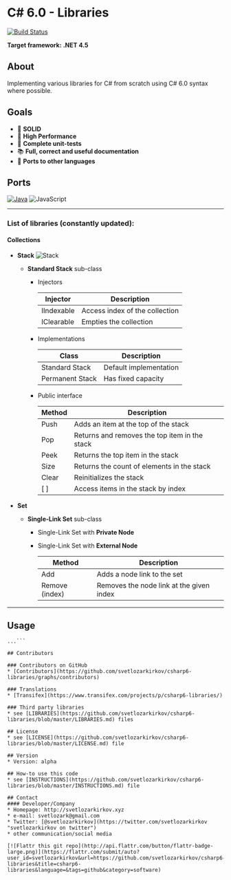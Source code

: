 C# 6.0 - Libraries
===

[![Build Status](https://travis-ci.org/svetlozarkirkov/csharp6-libraries.svg?branch=master)](https://travis-ci.org/svetlozarkirkov/csharp6-libraries)

**Target framework: .NET 4.5**

<h2>About</h2>

Implementing various libraries for C# from scratch using C# 6.0 syntax where possible.


<h2>Goals</h2>

- :muscle: **SOLID**
- :runner: **High Performance**
- :cop: **Complete unit-tests**
- :books: **Full, correct and useful documentation**
- :link: **Ports to other languages**

<h2>Ports</h2>

[![Java](http://i.imgur.com/rDnhhLq.png?1)](https://github.com/svetlozarkirkov/java-libraries) ![JavaScript](http://i.imgur.com/ByuZPKe.png?1)

---

<h3>List of libraries (constantly updated):</h3>

#### **Collections** ####

- **Stack** ![Stack](http://i.imgur.com/qGOr4Gj.png?2)
    - **Standard Stack** sub-class
		- Injectors
			
			| Injector | Description |
			|---|---|
			| IIndexable | Access index of the collection |
			| IClearable | Empties the collection |

		- Implementations
		
			| Class | Description |
			|-----|-----|
			| Standard Stack | Default implementation |
			| Permanent Stack | Has fixed capacity |

		- Public interface
		        
			| Method | Description |
			|---|---|
			| Push | Adds an item at the top of the stack |
			| Pop | Returns and removes the top item in the stack |
			| Peek | Returns the top item in the stack |
			| Size | Returns the count of elements in the stack |
			| Clear | Reinitializes the stack |
			| [ ] | Access items in the stack by index |


- **Set**
    - **Single-Link Set** sub-class
        - Single-Link Set with **Private Node**
        - Single-Link Set with **External Node**
        
			| Method | Description |
			|---|---|
			| Add | Adds a node link to the set |
			| Remove (index) | Removes the node link at the given index |


----------

<!--## Download
* [Version 0.2](https://github.com/svetlozarkirkov/csharp6-libraries/archive/master.zip)
* Other Versions-->

## Usage
```$ git clone https://github.com/svetlozarkirkov/csharp6-libraries.git
...```

## Contributors

### Contributors on GitHub
* [Contributors](https://github.com/svetlozarkirkov/csharp6-libraries/graphs/contributors)

### Translations
* [Transifex](https://www.transifex.com/projects/p/csharp6-libraries/)

### Third party libraries
* see [LIBRARIES](https://github.com/svetlozarkirkov/csharp6-libraries/blob/master/LIBRARIES.md) files

## License 
* see [LICENSE](https://github.com/svetlozarkirkov/csharp6-libraries/blob/master/LICENSE.md) file

## Version 
* Version: alpha

## How-to use this code
* see [INSTRUCTIONS](https://github.com/svetlozarkirkov/csharp6-libraries/blob/master/INSTRUCTIONS.md) file

## Contact
#### Developer/Company
* Homepage: http://svetlozarkirkov.xyz
* e-mail: svetlozark@gmail.com
* Twitter: [@svetlozarkirkov](https://twitter.com/svetlozarkirkov "svetlozarkirkov on twitter")
* other communication/social media

[![Flattr this git repo](http://api.flattr.com/button/flattr-badge-large.png)](https://flattr.com/submit/auto?user_id=svetlozarkirkov&url=https://github.com/svetlozarkirkov/csharp6-libraries&title=csharp6-libraries&language=&tags=github&category=software)

